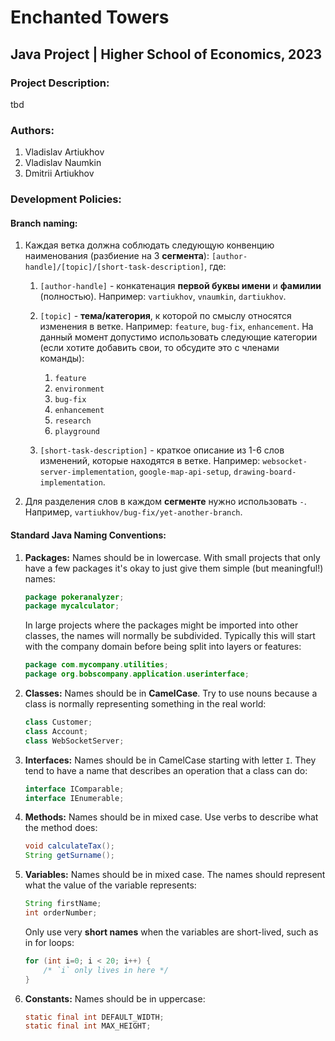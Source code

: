 # Enchanted Towers
## Java Project | Higher School of Economics, 2023

### Project Description:
tbd

### Authors:
1. Vladislav Artiukhov
2. Vladislav Naumkin
3. Dmitrii Artiukhov

### Development Policies:

#### Branch naming:

1. Каждая ветка должна соблюдать следующую конвенцию наименования (разбиение на 3 **сегмента**): `[author-handle]/[topic]/[short-task-description]`, где:

    1. `[author-handle]` - конкатенация **первой буквы имени** и **фамилии** (полностью). Например: `vartiukhov`, `vnaumkin`, `dartiukhov`.

    1. `[topic]` - **тема/категория**, к которой по смыслу относятся изменения в ветке. Например: `feature`, `bug-fix`, `enhancement`. На данный момент допустимо использовать следующие категории (если хотите добавить свои, то обсудите это с членами команды):

        1. `feature`
        2. `environment`
        3. `bug-fix`
        4. `enhancement`
        5. `research`
        6. `playground`

    1. `[short-task-description]` - краткое описание из 1-6 слов изменений, которые находятся в ветке. Например: `websocket-server-implementation`, `google-map-api-setup`, `drawing-board-implementation`.

1. Для разделения слов в каждом **сегменте** нужно использовать `-`. Например, `vartiukhov/bug-fix/yet-another-branch`.


#### Standard Java Naming Conventions:

1. **Packages:** Names should be in lowercase. With small projects that only have a few packages it's okay to just give them simple (but meaningful!) names:

    ```java
    package pokeranalyzer;
    package mycalculator;
    ```

   In large projects where the packages might be imported into other classes, the names will normally be subdivided. Typically this will start with the company domain before being split into layers or features:

    ```java
    package com.mycompany.utilities;
    package org.bobscompany.application.userinterface;
    ```

1. **Classes:** Names should be in **CamelCase**. Try to use nouns because a class is normally representing something in the real world:

    ```java
    class Customer;
    class Account;
    class WebSocketServer;
    ```

1. **Interfaces:** Names should be in CamelCase starting with letter `I`. They tend to have a name that describes an operation that a class can do:

    ```java
    interface IComparable;
    interface IEnumerable;
    ```

1. **Methods:** Names should be in mixed case. Use verbs to describe what the method does:

    ```java
    void calculateTax();
    String getSurname();
    ```

1. **Variables:** Names should be in mixed case. The names should represent what the value of the variable represents:

    ```java
    String firstName;
    int orderNumber;
    ```

   Only use very **short names** when the variables are short-lived, such as in for loops:

    ```java
    for (int i=0; i < 20; i++) {
        /* `i` only lives in here */
    }
    ```

1. **Constants:** Names should be in uppercase:

    ```java
    static final int DEFAULT_WIDTH;
    static final int MAX_HEIGHT;
    ```
